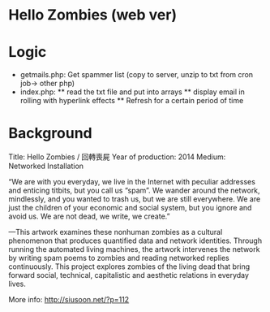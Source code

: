 # Hello Zombies (web ver)

# Logic
- getmails.php: Get spammer list (copy to server, unzip to txt from cron job-> other php)
- index.php: 
** read the txt file and put into arrays
** display email in rolling with hyperlink effects
** Refresh for a certain period of time

# Background

Title: Hello Zombies / 回轉喪屍
Year of production: 2014
Medium: Networked Installation

“We are with you everyday, we live in the Internet with peculiar addresses and enticing titbits, but you call us “spam”. We wander around the network, mindlessly, and you wanted to trash us, but we are still everywhere. We are just the children of your economic and social system, but you ignore and avoid us. We are not dead, we write, we create.”

—This artwork examines these nonhuman zombies as a cultural phenomenon that produces quantified data and network identities. Through running the automated living machines, the artwork intervenes the network by writing spam poems to zombies and reading networked replies continuously. This project explores zombies of the living dead that bring forward social, technical, capitalistic and aesthetic relations in everyday lives.

More info: http://siusoon.net/?p=112

